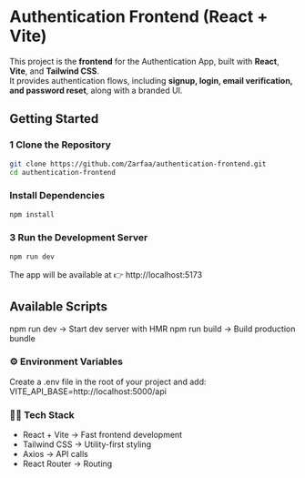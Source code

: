 #  Authentication Frontend (React + Vite)

This project is the **frontend** for the Authentication App, built with **React**, **Vite**, and **Tailwind CSS**.  
It provides authentication flows, including **signup, login, email verification, and password reset**, along with a branded UI.  

##  Getting Started  

### 1️ Clone the Repository  
```bash
git clone https://github.com/Zarfaa/authentication-frontend.git
cd authentication-frontend
```

### Install Dependencies  
```bash
npm install
```

### 3 Run the Development Server
```bash
npm run dev
```
The app will be available at 👉 http://localhost:5173


## Available Scripts
npm run dev → Start dev server with HMR
npm run build → Build production bundle

### ⚙️ Environment Variables
Create a .env file in the root of your project and add:
VITE_API_BASE=http://localhost:5000/api

### 👨‍💻 Tech Stack
- React + Vite → Fast frontend development
- Tailwind CSS → Utility-first styling
- Axios → API calls
- React Router → Routing



